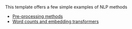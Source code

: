 This template offers a few simple examples of NLP methods
- [Pre-processing methods](https://github.com/ow-gryphon/gryphon-nlp-basics/blob/master/template/notebooks/nlp/%5Btemplate%5D%2001-%20Basic%20NLP%20preprocessing.ipynb)
- [Word counts and embedding transformers](https://github.com/ow-gryphon/gryphon-nlp-basics/blob/master/template/notebooks/nlp/%5Btemplate%5D%2002%20-%20Basic%20NLP%20modeling.ipynb)
